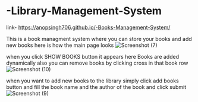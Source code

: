 # -Library-Management-System
link- https://anopsingh706.github.io/-Books-Management-System/

This is a book managment system where you can  store your books and add new books  here is how the main page looks
![Screenshot (7)](https://github.com/anopsingh706/-Library-Management-System/assets/111270216/9caee551-a0a2-4530-b16b-58991955c0a6)

when you click SHOW BOOKS button it appears  here Books are added dynamically also you can remove books by clicking cross in that book row 
![Screenshot (10)](https://github.com/anopsingh706/-Library-Management-System/assets/111270216/4e944b26-c337-401b-a75f-cc463f39c4a6)

when you want to add new books to the library simply click add books button and fill the book name and the author of the book and click submit 
![Screenshot (9)](https://github.com/anopsingh706/-Library-Management-System/assets/111270216/507fdf72-d1fd-497c-8258-5cecd4287e44)
